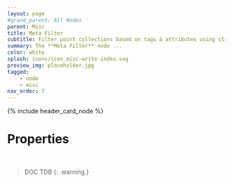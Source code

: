 ```yaml
---
layout: page
#grand_parent: All Nodes
parent: Misc
title: Meta Filter
subtitle: Filter point collections based on tags & attributes using string queries
summary: The **Meta Filter** node ...
color: white
splash: icons/icon_misc-write-index.svg
preview_img: placeholder.jpg
tagged: 
    - node
    - misc
nav_order: 7
---
```


{% include header_card_node %}

# Properties
<br>

> DOC TDB
{: .warning }